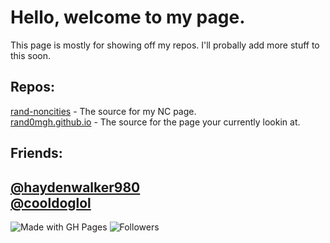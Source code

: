 # Hello, welcome to my page.
This page is mostly for showing off my repos. I'll probally add more stuff to this soon.
## Repos:
[rand-noncities](https://github.com/rand0mgh/rand-noncities) - The source for my NC page.  
[rand0mgh.github.io](https://github.com/rand0mgh/rand0m.github.io) - The source for the page your currently lookin at.
## Friends:
[@haydenwalker980](https://github.com/haydenwalker980)  
[@cooldoglol](https://github.com/cooldoglol)  
-------------------  
![Made with GH Pages](https://img.shields.io/badge/Made%20with-GitHub%20Pages-lightgrey?style=for-the-badge&logo=github) ![Followers](https://img.shields.io/github/followers/rand0mgh?style=for-the-badge)  

